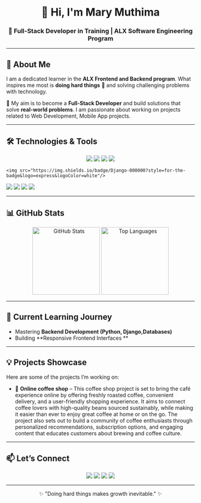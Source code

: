 <h1 align="center">👋 Hi, I'm Mary Muthima</h1>
<h3 align="center">🚀 Full-Stack Developer in Training | ALX Software Engineering Program</h3>

---

## 🌟 About Me  
<p>
I am a dedicated learner in the <b>ALX Frontend and Backend program</b>. 
What inspires me most is <b>doing hard things</b> 💪 and solving challenging problems with technology.  
</p>

<p>
🎯 My aim is to become a <b>Full-Stack Developer</b> and build solutions that solve <b>real-world problems</b>.  
I am passionate about working on projects related to Web Development, Mobile App projects.
</p>

---

## 🛠️ Technologies & Tools  
<p align="center">
  <!-- Programming Languages -->
  <img src="https://img.shields.io/badge/Python-3776AB?style=for-the-badge&logo=python&logoColor=white"/>
  <img src="https://img.shields.io/badge/JavaScript-F7DF1E?style=for-the-badge&logo=javascript&logoColor=black"/>
  <img src="https://img.shields.io/badge/HTML5-E34F26?style=for-the-badge&logo=html5&logoColor=white"/>
  <img src="https://img.shields.io/badge/CSS3-1572B6?style=for-the-badge&logo=css3&logoColor=white"/>
  
  <!-- Frameworks -->
    <img src="https://img.shields.io/badge/Django-000000?style=for-the-badge&logo=express&logoColor=white"/>
  
  <!-- Databases -->
  <img src="https://img.shields.io/badge/MySQL-005C84?style=for-the-badge&logo=mysql&logoColor=white"/>
    
  <!-- Tools -->
  <img src="https://img.shields.io/badge/Git-F05032?style=for-the-badge&logo=git&logoColor=white"/>
  <img src="https://img.shields.io/badge/GitHub-181717?style=for-the-badge&logo=github&logoColor=white"/>
  <img src="https://img.shields.io/badge/VS%20Code-0078d7?style=for-the-badge&logo=visual-studio-code&logoColor=white"/>
</p>

---

## 📊 GitHub Stats  
<p align="center">
  <img src="https://github-readme-stats.vercel.app/api?username=Wambo-bit&show_icons=true&theme=tokyonight" alt="GitHub Stats" height="180px"/>
  <img src="https://github-readme-stats.vercel.app/api/top-langs/?username=Wambo-bit&layout=compact&theme=tokyonight" alt="Top Languages" height="180px"/>
</p>

---

## 🌱 Current Learning Journey  
- Mastering **Backend Development (Python, Django,Databases)**  
- Building **Responsive Frontend Interfaces **  

---

## 💡 Projects Showcase  
Here are some of the projects I’m working on:  
- 🔹 **Online coffee shop** – This coffee shop project is set to bring the café experience online by offering freshly roasted coffee, convenient delivery, and a user-friendly shopping experience. It aims to connect coffee lovers with high-quality beans sourced sustainably, while making it easier than ever to enjoy great coffee at home or on the go. The project also sets out to build a community of coffee enthusiasts through personalized recommendations, subscription options, and engaging content that educates customers about brewing and coffee culture.  

---

## 📫 Let’s Connect  
<p align="center">
  <a href="mailto:muthimamary@gmail.com"><img src="https://img.shields.io/badge/Email-D14836?style=for-the-badge&logo=gmail&logoColor=white"/></a>
  <a href="https://www.linkedin.com/in/https://www.linkedin.com/in/mary-muthima-6705932b7/"><img src="https://img.shields.io/badge/LinkedIn-0077B5?style=for-the-badge&logo=linkedin&logoColor=white"/></a>
  <a href="https://twitter.com/_Mary_Wambui1_"><img src="https://img.shields.io/badge/Twitter-1DA1F2?style=for-the-badge&logo=twitter&logoColor=white"/></a>
  <a href="https://github.com/Wambo-bit"><img src="https://img.shields.io/badge/GitHub-100000?style=for-the-badge&logo=github&logoColor=white"/></a>
</p>

---

<p align="center">✨ "Doing hard things makes growth inevitable." ✨</p>
